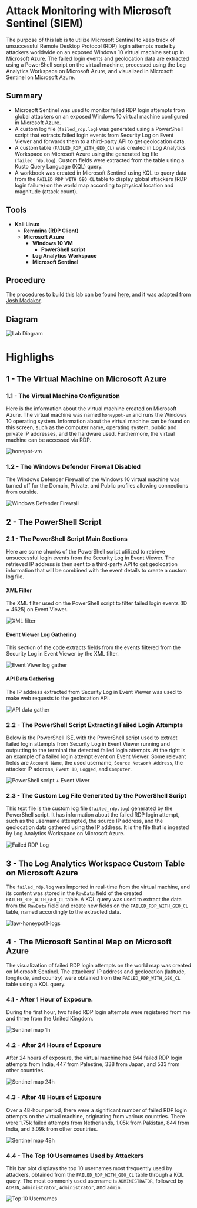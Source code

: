 # Attack Monitoring with Microsoft Sentinel (SIEM)
The purpose of this lab is to utilize Microsoft Sentinel to keep track of unsuccessful Remote Desktop Protocol (RDP) login attempts made by attackers worldwide on an exposed Windows 10 virtual machine set up in Microsoft Azure. The failed login events and geolocation data are extracted using a PowerShell script on the virtual machine, processed using the Log Analytics Workspace on Microsoft Azure, and visualized in Microsoft Sentinel on Microsoft Azure.

## Summary
- Microsoft Sentinel was used to monitor failed RDP login attempts from global attackers on an exposed Windows 10 virtual machine configured in Microsoft Azure.
- A custom log file (`failed_rdp.log`) was generated using a PowerShell script that extracts failed login events from Security Log on Event Viewer and forwards them to a third-party API to get geolocation data.
- A custom table (`FAILED_RDP_WITH_GEO_CL`) was created in Log Analytics Workspace on Microsoft Azure using the generated log file (`failed_rdp.log`). Custom fields were extracted from the table using a Kusto Query Language (KQL) query.
- A workbook was created in Microsoft Sentinel using KQL to query data from the `FAILED_RDP_WITH_GEO_CL` table to display global attackers (RDP login failure) on the world map according to physical location and magnitude (attack count).

## Tools
- **Kali Linux**
  - **Remmina (RDP Client)**
  - **Microsoft Azure**
    - **Windows 10 VM**
      - **PowerShell script**
    - **Log Analytics Workspace**
    - **Microsoft Sentinel**

## Procedure
The procedures to build this lab can be found [here](https://github.com/robsann/AzureSentinelSIEMAttackMap/blob/main/procedure.md), and it was adapted from [Josh Madakor](https://www.youtube.com/watch?v=RoZeVbbZ0o0&t=1544s&ab_channel=JoshMadakor-Tech%2CEducation%2CCareer).

## Diagram
<img src="images/diagram.png" title="Lab Diagram"/>

# Highlighs

## 1 - The Virtual Machine on Microsoft Azure

### 1.1 - The Virtual Machine Configuration
Here is the information about the virtual machine created on Microsoft Azure. The virtual machine was named `honeypot-vm` and runs the Windows 10 operating system. Information about the virtual machine can be found on this screen, such as the computer name, operating system, public and private IP addresses, and the hardware used. Furthermore, the virtual machine can be accessed via RDP.

<img src="images/1-honeypot-vm.png" title="honepot-vm"/>

### 1.2 - The Windows Defender Firewall Disabled
The Windows Defender Firewall of the Windows 10 virtual machine was turned off for the Domain, Private, and Public profiles allowing connections from outside.

<img src="images/2-windows-firewall.png" title="Windows Defender Firewall"/>

## 2 - The PowerShell Script

### 2.1 - The PowerShell Script Main Sections
Here are some chunks of the PowerShell script utilized to retrieve unsuccessful login events from the Security Log in Event Viewer. The retrieved IP address is then sent to a third-party API to get geolocation information that will be combined with the event details to create a custom log file.

#### XML Filter
The XML filter used on the PowerShell script to filter failed login events (ID = 4625) on Event Viewer.

<img src="images/3a-xml-filter.png" title="XML filter"/>

#### Event Viewer Log Gathering
This section of the code extracts fields from the events filtered from the Security Log in Event Viewer by the XML filter.

<img src="images/3b-event-viwer-log-gather.png" title="Event Viwer log gather"/>

#### API Data Gathering
The IP address extracted from Security Log in Event Viewer was used to make web requests to the geolocation API.

<img src="images/3c-api-data-gather.png" title="API data gather"/>


### 2.2 - The PowerShell Script Extracting Failed Login Attempts
Below is the PowerShell ISE, with the PowerShell script used to extract failed login attempts from Security Log in Event Viewer running and outputting to the terminal the detected failed login attempts. At the right is an example of a failed login attempt event on Event Viewer. Some relevant fields are `Account Name`, the used username, `Source Network Address`, the attacker IP address, `Event ID`, `Logged`, and `Computer`.

<img src="images/3-powershell-script.png" title="PowerShell script + Event Viwer"/>

### 2.3 - The Custom Log File Generated by the PowerShell Script
This text file is the custom log file (`failed_rdp.log`) generated by the PowerShell script. It has information about the failed RDP login attempt, such as the username attempted, the source IP address, and the geolocation data gathered using the IP address. It is the file that is ingested by Log Analytics Workspace on Microsoft Azure.

<img src="images/3d-failed_rdp.log.png" title="Failed RDP Log"/>

## 3 - The Log Analytics Workspace Custom Table on Microsoft Azure
The `failed_rdp.log` was imported in real-time from the virtual machine, and its content was stored in the `RawData` field of the created `FAILED_RDP_WITH_GEO_CL` table. A KQL query was used to extract the data from the `RawData` field and create new fields on the `FAILED_RDP_WITH_GEO_CL` table, named accordingly to the extracted data.

<img src="images/4-law-honeypot1-logs.png" title="law-honeypot1-logs"/>

## 4 - The Microsoft Sentinal Map on Microsoft Azure
The visualization of failed RDP login attempts on the world map was created on Microsoft Sentinel. The attackers' IP address and geolocation (latitude, longitude, and country) were obtained from the `FAILED_RDP_WITH_GEO_CL` table using a KQL query.

### 4.1 - After 1 Hour of Exposure.
During the first hour, two failed RDP login attempts were registered from me and three from the United Kingdom.

<img src="images/5a-sentinel-map-1h.png" title="Sentinel map 1h"/>

### 4.2 - After 24 Hours of Exposure
After 24 hours of exposure, the virtual machine had 844 failed RDP login attempts from India, 447 from Palestine, 338 from Japan, and 533 from other countries.

<img src="images/5b-sentinel-map-24h.png" title="Sentinel map 24h"/>

### 4.3 - After 48 Hours of Exposure
Over a 48-hour period, there were a significant number of failed RDP login attempts on the virtual machine, originating from various countries. There were 1.75k failed attempts from Netherlands, 1.05k from Pakistan, 844 from India, and 3.09k from other countries.

<img src="images/5c-sentinel-map-48h.png" title="Sentinel map 48h"/>

### 4.4 - The Top 10 Usernames Used by Attackers
This bar plot displays the top 10 usernames most frequently used by attackers, obtained from the `FAILED_RDP_WITH_GEO_CL` table through a KQL query. The most commonly used username is `ADMINISTRATOR`, followed by `ADMIN`, `administrator`, `Administrator`, and `admin`.

<img src="images/6-TopUsernames.png" title="Top 10 Usernames"/>
